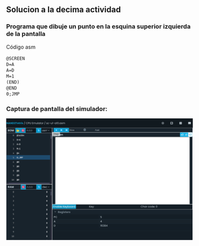 ## Solucion a la decima actividad  
### Programa que dibuje un punto en la esquina superior izquierda de la pantalla
Código asm
```
@SCREEN
D=A
A=D
M=1
(END)
@END
0;JMP
```
### Captura de pantalla del simulador: 
![image](../../../../assets/u1-a10-i1.png)  
